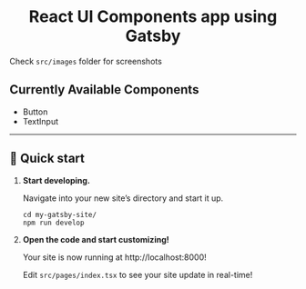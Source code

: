 <h1 align="center">
  React UI Components app using Gatsby
</h1>

Check `src/images` folder for screenshots

## Currently Available Components
- Button
- TextInput

---
## 🚀 Quick start

1.  **Start developing.**

    Navigate into your new site’s directory and start it up.

    ```shell
    cd my-gatsby-site/
    npm run develop
    ```

2.  **Open the code and start customizing!**

    Your site is now running at http://localhost:8000!

    Edit `src/pages/index.tsx` to see your site update in real-time!
